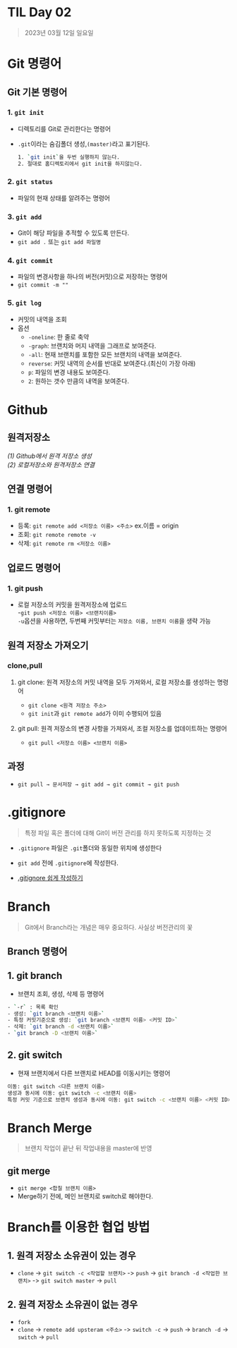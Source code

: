 # TIL Day 02

>2023년 03월 12일 일요일

# Git 명령어

## Git 기본 명령어
### 1. `git init`
- 디렉토리를 Git로 관리한다는 명령어
- `.git`이라는 숨김폴더 생성,`(master)`라고 표기된다.
  
  ```bash
  1. `git init`을 두번 실행하지 않는다.
  2. 절대로 홈디렉토리에서 git init을 하지않는다.
  ```

### 2. `git status`
- 파일의 현재 상태를 알려주는 명령어

### 3. `git add`
- Git이 해당 파일을 추적할 수 있도록 만든다.
- `git add .` 또는 `git add 파일명`

### 4. `git commit`
- 파일의 변경사항을 하나의 버전(커밋)으로 저장하는 명령어
- `git commit -m ""`

### 5. `git log`
- 커밋의 내역을 조회
- 옵션
  - `-oneline`: 한 줄로 축약
  - `-graph`: 브랜치와 머지 내역을 그래프로 보여준다.
  - `-all`: 현재 브랜치를 포함한 모든 브랜치의 내역을 보여준다.
  - `reverse`: 커밋 내역의 순서를 반대로 보여준다.(최신이 가장 아래)
  - `p`: 파일의 변경 내용도 보여준다.
  - `2`: 원하는 갯수 만큼의 내역을 보여준다.

# Github
## 원격저장소
*(1) Github에서 원격 저장소 생성*  
*(2) 로컬저장소와 원격저장소 연결*

## 연결 명령어
### 1. git remote
- 등록: `git remote add <저장소 이름> <주소>` ex.이름 = origin
- 조회: `git remote remote -v`
- 삭제: `git remote rm <저장소 이름>`
## 업로드 명령어
### 1. git push
- 로컬 저장소의 커밋을 원격저장소에 업로드  
-`git push <저장소 이름> <브랜치이름>`   
  `-u`옵션을 사용하면, 두번째 커밋부터는 `저장소 이름, 브랜치 이름`을 생략 가능
## 원격 저장소 가져오기

### clone,pull
1. git clone: 원격 저장소의 커밋 내역을 모두 가져와서, 로컬 저장소를 생성하는 명령어
   - `git clone <원격 저장소 주소>`
   - `git init`과 `git remote add`가 이미 수행되어 있음
  
2. git pull: 원격 저장소의 변경 사항을 가져와서, 조컬 저장소를 업데이트하는 명령어
    - `git pull <저장소 이름> <브랜치 이름>`
  
## 과정
- `git pull → 문서저장 → git add → git commit → git push`

# .gitignore
>특정 파일 혹은 폴더에 대해 Git이 버전 관리를 하지 못하도록 지정하는 것
- `.gitignore` 파일은 `.git`폴더와 동일한 위치에 생성한다
- `git add` 전에 `.gitignore`에 작성한다.

- [.gitignore 쉽게 작성하기](https://www.toptal.com/developers/gitignore/)

# Branch
>Git에서 Branch라는 개념은 매우 중요하다. 사실상 버전관리의 꽃

## Branch 명령어
## 1. git branch
- 브랜치 조회, 생성, 삭제 등 명령어
```bash
- `-r` : 목록 확인
- 생성: `git branch <브랜치 이름>`
- 특정 커밋기준으로 생성: `git branch <브랜치 이름> <커밋 ID>`
- 삭제: `git branch -d <브랜치 이름>`
- `git branch -D <브랜치 이름>`
```
## 2. git switch
- 현재 브랜치에서 다른 브랜치로 HEAD를 이동시키는 명령어
```bash
이동: git switch <다른 브랜치 이름>
생성과 동시에 이동: git switch -c <브랜치 이름>
특정 커밋 기준으로 브랜치 생성과 동시에 이동: git switch -c <브랜치 이름> <커밋 ID>
```

# Branch Merge
>브랜치 작업이 끝난 뒤 작업내용을 master에 반영

## git merge
- `git merge <합칠 브랜치 이름>`
- Merge하기 전에, 메인 브랜치로 switch로 해야한다.

# Branch를 이용한 협업 방법
## 1. 원격 저장소 소유권이 있는 경우
- `clone` -> `git switch -c <작업할 브랜치>` -> `push` -> `git branch -d <작업한 브랜치>` -> `git switch master` -> `pull`
## 2. 원격 저장소 소유권이 없는 경우
- `fork`
- `clone` -> `remote add upsteram <주소>` -> `switch -c` -> `push` -> `branch -d` -> `switch` -> `pull`